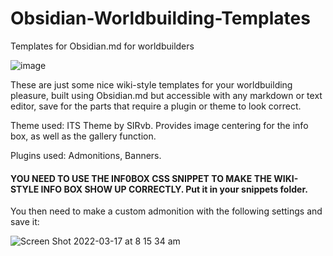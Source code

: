 # Obsidian-Worldbuilding-Templates
Templates for Obsidian.md for worldbuilders 

![image](https://user-images.githubusercontent.com/17267764/158693948-6830f272-d1c7-4780-84bf-64c8c2493bc8.png)

These are just some nice wiki-style templates for your worldbuilding pleasure, built using Obsidian.md but accessible with any markdown or text editor, save for the parts that require a plugin or theme to look correct. 

Theme used: ITS Theme by SIRvb. Provides image centering for the info box, as well as the gallery function.

Plugins used: Admonitions, Banners.

#### YOU NEED TO USE THE INF0BOX CSS SNIPPET TO MAKE THE WIKI-STYLE INFO BOX SHOW UP CORRECTLY. Put it in your snippets folder. 

You then need to make a custom admonition with the following settings and save it: 

![Screen Shot 2022-03-17 at 8 15 34 am](https://user-images.githubusercontent.com/17267764/158692353-24df2242-9cf0-4932-90a7-fc07afb5aa55.png)

